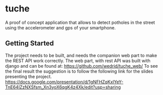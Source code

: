 # tuche

A proof of concept application that allows to detect potholes in the street using the accelerometer and gps of your smartphone. 

## Getting Started

The project needs to be built, and needs the companion web part to make the REST API work correctly. 
The web part, with rest API was built with django and can be found at: https://github.com/wedrid/tuche_web/
To see the final result the suggestion is to follow the following link for the slides presenting the project. 
https://docs.google.com/presentation/d/1gNFHZqKxlYeY-TnE64IZzNXSfsm_Xn3yoX6qgK4z4Xk/edit?usp=sharing 
